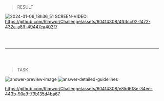 > RESULT

![2024-01-06_18h36_51](https://github.com/Rimwor/Challenge/assets/80414308/af9f3988-9099-4fdf-8cdb-accf9b98a4ae)
SCREEN-VIDEO: 
https://github.com/Rimwor/Challenge/assets/80414308/4fb1cc02-f472-432a-a8ff-49447ca402f7

<br><br>
<hr>
<br><br>

> TASK

![answer-preview-image](https://github.com/Rimwor/Challenge/assets/80414308/a2b0ee46-f30e-4e2b-96ed-455670315836)
![answer-detailed-guidelines](https://github.com/Rimwor/Challenge/assets/80414308/98a66ef3-b857-4815-b284-b62249c08c02)


https://github.com/Rimwor/Challenge/assets/80414308/e85d6f8e-34ee-443b-90a9-79b135d4ba67
